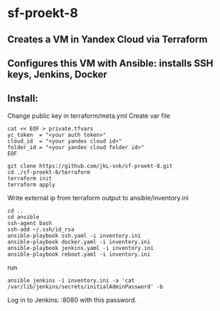 # sf-proekt-8

## Creates a VM in Yandex Cloud via Terraform
## Configures this VM with Ansible: installs SSH keys, Jenkins, Docker

## Install:

Change public key in terraform/meta.yml
Create var file
```
cat << EOF > private.tfvars
yc_token  = "<your auth token>"
cloud_id  = "<your yandex cloud id>"
folder_id = "<your yandex cloud folder id>"
EOF
```


```
git clone https://github.com/jkL-snk/sf-proekt-8.git
cd ./sf-proekt-8/terraform
terraform init
terraform apply
```

Write external ip from terraform output to ansible/inventory.ini

```
cd ..
cd ansible
ssh-agent bash
ssh-add ~/.ssh/id_rsa
ansible-playbook ssh.yaml -i inventory.ini
ansible-playbook docker.yaml -i inventory.ini
ansible-playbook jenkins.yaml -i inventory.ini
ansible-playbook reboot.yaml -i inventory.ini
```

run 
```
ansible jenkins -i inventory.ini -a 'cat /var/lib/jenkins/secrets/initialAdminPassword' -b
```

Log in to Jenkins: <external ip>:8080 with this password.
